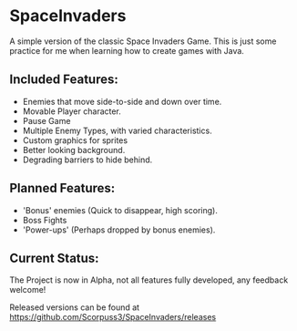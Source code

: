 SpaceInvaders
=============

A simple version of the classic Space Invaders Game.
This is just some practice for me when learning how to
create games with Java.

Included Features:
------------------
* Enemies that move side-to-side and down over time.
* Movable Player character.
* Pause Game
* Multiple Enemy Types, with varied characteristics.
* Custom graphics for sprites
* Better looking background.
* Degrading barriers to hide behind.

Planned Features:
-----------------
* 'Bonus' enemies (Quick to disappear, high scoring).
* Boss Fights
* 'Power-ups' (Perhaps dropped by bonus enemies).

Current Status:
---------------
The Project is now in Alpha, not all features fully developed,
any feedback welcome! 

Released versions can be found at https://github.com/Scorpuss3/SpaceInvaders/releases
